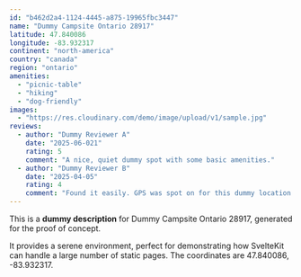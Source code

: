 ```yaml
---
id: "b462d2a4-1124-4445-a875-19965fbc3447"
name: "Dummy Campsite Ontario 28917"
latitude: 47.840086
longitude: -83.932317
continent: "north-america"
country: "canada"
region: "ontario"
amenities:
  - "picnic-table"
  - "hiking"
  - "dog-friendly"
images:
  - "https://res.cloudinary.com/demo/image/upload/v1/sample.jpg"
reviews:
  - author: "Dummy Reviewer A"
    date: "2025-06-021"
    rating: 5
    comment: "A nice, quiet dummy spot with some basic amenities."
  - author: "Dummy Reviewer B"
    date: "2025-04-05"
    rating: 4
    comment: "Found it easily. GPS was spot on for this dummy location."
---
```


This is a **dummy description** for Dummy Campsite Ontario 28917, generated for the proof of concept.

It provides a serene environment, perfect for demonstrating how SvelteKit can handle a large number of static pages. The coordinates are 47.840086, -83.932317.
